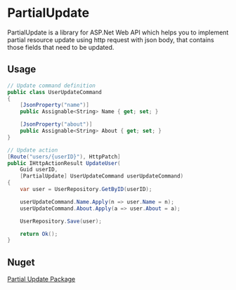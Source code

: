 # PartialUpdate
PartialUpdate is a library for ASP.Net Web API which helps you to implement partial resource update using http request with json body, that contains those fields that need to be updated.

## Usage

```csharp
// Update command definition
public class UserUpdateCommand
{
    [JsonProperty("name")]
    public Assignable<String> Name { get; set; }

    [JsonProperty("about")]
    public Assignable<String> About { get; set; }
}

// Update action
[Route("users/{userID}"), HttpPatch]
public IHttpActionResult UpdateUser(
    Guid userID,
    [PartialUpdate] UserUpdateCommand userUpdateCommand)
{
    var user = UserRepository.GetByID(userID);

    userUpdateCommand.Name.Apply(n => user.Name = n);
    userUpdateCommand.About.Apply(a => user.About = a);

    UserRepository.Save(user);

    return Ok();
}
```

## Nuget

[Partial Update Package](https://www.nuget.org/packages/Clouty.PartialUpdate)
